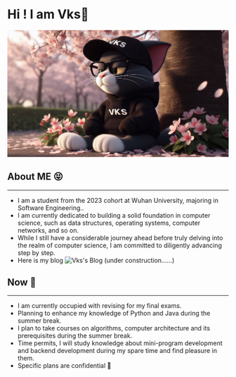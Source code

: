 # Hi ! I am Vks👋

<!--
**Vks-Feng/Vks-Feng** is a ✨ _special_ ✨ repository because its `README.md` (this file) appears on your GitHub profile.

Here are some ideas to get you started:

- 🔭 I’m currently working on ...
- 🌱 I’m currently learning ...
- 👯 I’m looking to collaborate on ...
- 🤔 I’m looking for help with ...
- 💬 Ask me about ...
- 📫 How to reach me: ...
- 😄 Pronouns: ...
- ⚡ Fun fact: ...
-->

![image](https://github.com/Vks-Feng/Vks-Feng/blob/main/bkg.png)


## About ME 😝

---

- I am a student from the 2023 cohort at Wuhan University, majoring in Software Engineering..
- I am currently dedicated to building a solid foundation in computer science, such as data structures, operating systems, computer networks, and so on.
- While I still have a considerable journey ahead before truly delving into the realm of computer science, I am committed to diligently advancing step by step.
- Here is my blog ![Vks's Blog](https://vks-feng.github.io/) (under construction......)

## Now 📆

---

- I am currently occupied with revising for my final exams.
- Planning to enhance my knowledge of Python and Java during the summer break.
- I plan to take courses on algorithms, computer architecture and its prerequisites during the summer break.
- Time permits, I will study knowledge about mini-program development and backend development during my spare time and find pleasure in them.
- Specific plans are confidential 👻

